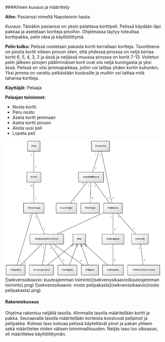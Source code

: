 ###Aiheen kuvaus ja määrittely

**Aihe:** Pasianssi nimeltä Napoleonin hauta

Kuvaus: Tämäkin pasianssi on yksin pelattava korttipeli. 
Pelissä käydään läpi pakkaa ja asetetaan kortteja pinoihin. 
Ohjelmassa täytyy toteuttaa korttipakka, pelin idea ja käyttöliittymä.

**Pelin kulku:** Pelissä nostetaan pakasta kortti kerrallaan kortteja.
Tavoitteena on pinota kortit viiteen pinoon siten, että yhdessä pinossa
on neljä kertaa kortit 6, 5, 4, 3, 2 ja ässä ja neljässä muussa pinossa
on kortit 7-13. Voitetun pelin jälkeen pinojen päälimmäiset korit ovat
siis neljä kuningasta ja yksi ässä. Pelissä on viisi jemmapaikkaa, joihin
voi laittaa yhden kortin kuhunkin. Yksi jemma on varattu pelkästään kuutosille
ja muihin voi laittaa mitä tahansa kortteja.

**Käyttäjät:** Pelaaja

**Pelaajan toiminnot:**

- Nosta kortti
- Peru nosto
- Aseta kortti jemmaan
- Aseta kortti pinoon
- Aloita uusi peli
- Lopeta peli

![luokkakaavio](luokkakaavio.png)
![sekvenssikaavio: kuutosjemman toiminto](sekvenssikaavio(kuutosjemman toiminto).png)
![sekvenssikaavio: nosto pelipakasta](sekvenssikaavio(nosto pelipakasta).png)

#### Rakennekuvaus

Ohjelma rakentuu neljällä tasolla. Alimmalla tasolla määritellään kortit ja
pakka. Seuraavalla tasolla määritellään korteista koostuvat pelipinot ja
pelipakka. Kolmas taso kokoaa pelissä käytettävät pinot ja pakan yhteen
sekä määrittelee niiden välisen toiminnallisuuden. Neljäs taso luo ulkoasun,
eli määrittelee käyttöliittymän.
